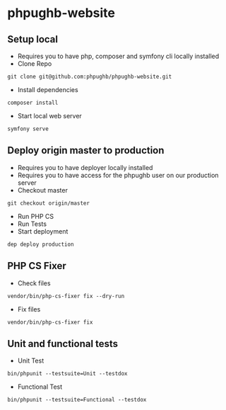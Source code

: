 # phpughb-website

## Setup local
* Requires you to have php, composer and symfony cli locally installed
* Clone Repo
```
git clone git@github.com:phpughb/phpughb-website.git
```
* Install dependencies
```
composer install
```
* Start local web server
```
symfony serve
```


## Deploy origin master to production
* Requires you to have deployer locally installed
* Requires you to have access for the phpughb user on our production server
* Checkout master
```
git checkout origin/master
```
* Run PHP CS
* Run Tests
* Start deployment
```
dep deploy production
```

## PHP CS Fixer
* Check files
```
vendor/bin/php-cs-fixer fix --dry-run
```
* Fix files
```
vendor/bin/php-cs-fixer fix
```

## Unit and functional tests
* Unit  Test
```
bin/phpunit --testsuite=Unit --testdox
```
* Functional Test
```
bin/phpunit --testsuite=Functional --testdox
```